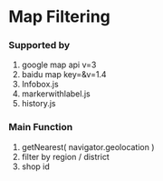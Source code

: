 # Map Filtering

### Supported by

1. google map api v=3
2. baidu map key=&v=1.4
3. Infobox.js
4. markerwithlabel.js
5. history.js
 
### Main Function

1. getNearest( navigator.geolocation )
2. filter by region / district
3. shop id
